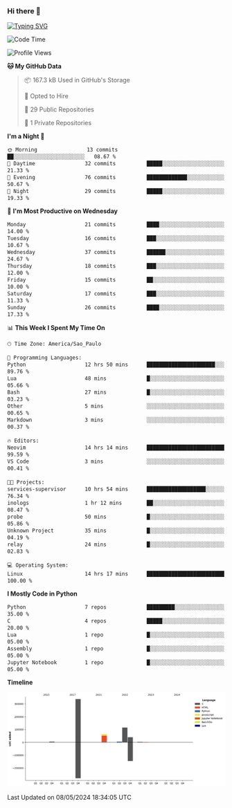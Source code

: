 ### Hi there 👋

<a href="https://git.io/typing-svg"><img src="https://readme-typing-svg.herokuapp.com?font=Fira+Code&duration=2000&pause=100&center=true&vCenter=true&multiline=true&width=720&height=175&lines=Gui's+are+a+lie%2C+they+are+just+front-ends+to+the+shell.;Through+the+shell%2C+I+gain+sudo.;Through+sudo%2C+I+gain+power.;Through+power%2C+I+gain+root.;Through+root%2C+my+chains+are+broken.;uid%3D0+shall+free+me...." alt="Typing SVG" /></a>


<!--START_SECTION:waka-->
![Code Time](http://img.shields.io/badge/Code%20Time-904%20hrs%2047%20mins-blue)

![Profile Views](http://img.shields.io/badge/Profile%20Views-0-blue)

**🐱 My GitHub Data** 

> 📦 167.3 kB Used in GitHub's Storage 
 > 
> 💼 Opted to Hire
 > 
> 📜 29 Public Repositories 
 > 
> 🔑 1 Private Repositories 
 > 
**I'm a Night 🦉** 

```text
🌞 Morning                13 commits          ██░░░░░░░░░░░░░░░░░░░░░░░   08.67 % 
🌆 Daytime                32 commits          █████░░░░░░░░░░░░░░░░░░░░   21.33 % 
🌃 Evening                76 commits          █████████████░░░░░░░░░░░░   50.67 % 
🌙 Night                  29 commits          █████░░░░░░░░░░░░░░░░░░░░   19.33 % 
```
📅 **I'm Most Productive on Wednesday** 

```text
Monday                   21 commits          ████░░░░░░░░░░░░░░░░░░░░░   14.00 % 
Tuesday                  16 commits          ███░░░░░░░░░░░░░░░░░░░░░░   10.67 % 
Wednesday                37 commits          ██████░░░░░░░░░░░░░░░░░░░   24.67 % 
Thursday                 18 commits          ███░░░░░░░░░░░░░░░░░░░░░░   12.00 % 
Friday                   15 commits          ██░░░░░░░░░░░░░░░░░░░░░░░   10.00 % 
Saturday                 17 commits          ███░░░░░░░░░░░░░░░░░░░░░░   11.33 % 
Sunday                   26 commits          ████░░░░░░░░░░░░░░░░░░░░░   17.33 % 
```


📊 **This Week I Spent My Time On** 

```text
🕑︎ Time Zone: America/Sao_Paulo

💬 Programming Languages: 
Python                   12 hrs 50 mins      ██████████████████████░░░   89.76 % 
Lua                      48 mins             █░░░░░░░░░░░░░░░░░░░░░░░░   05.66 % 
Bash                     27 mins             █░░░░░░░░░░░░░░░░░░░░░░░░   03.23 % 
Other                    5 mins              ░░░░░░░░░░░░░░░░░░░░░░░░░   00.65 % 
Markdown                 3 mins              ░░░░░░░░░░░░░░░░░░░░░░░░░   00.37 % 

🔥 Editors: 
Neovim                   14 hrs 14 mins      █████████████████████████   99.59 % 
VS Code                  3 mins              ░░░░░░░░░░░░░░░░░░░░░░░░░   00.41 % 

🐱‍💻 Projects: 
services-supervisor      10 hrs 54 mins      ███████████████████░░░░░░   76.34 % 
inologs                  1 hr 12 mins        ██░░░░░░░░░░░░░░░░░░░░░░░   08.47 % 
probe                    50 mins             █░░░░░░░░░░░░░░░░░░░░░░░░   05.86 % 
Unknown Project          35 mins             █░░░░░░░░░░░░░░░░░░░░░░░░   04.19 % 
relay                    24 mins             █░░░░░░░░░░░░░░░░░░░░░░░░   02.83 % 

💻 Operating System: 
Linux                    14 hrs 17 mins      █████████████████████████   100.00 % 
```

**I Mostly Code in Python** 

```text
Python                   7 repos             █████████░░░░░░░░░░░░░░░░   35.00 % 
C                        4 repos             █████░░░░░░░░░░░░░░░░░░░░   20.00 % 
Lua                      1 repo              █░░░░░░░░░░░░░░░░░░░░░░░░   05.00 % 
Assembly                 1 repo              █░░░░░░░░░░░░░░░░░░░░░░░░   05.00 % 
Jupyter Notebook         1 repo              █░░░░░░░░░░░░░░░░░░░░░░░░   05.00 % 
```



**Timeline**

![Lines of Code chart](https://raw.githubusercontent.com/Gedankenn/Gedankenn/main/assets/bar_graph.png)


 Last Updated on 08/05/2024 18:34:05 UTC
<!--END_SECTION:waka-->

